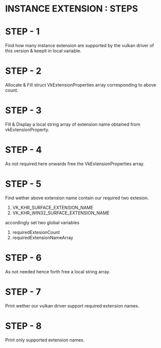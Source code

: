 #
#  **INSTANCE EXTENSION : STEPS**
#

# STEP - 1
Find how many instance extension are supported by the vulkan driver of this version & keepit in local variable.

# STEP - 2
Allocate & Fill struct VkExtensionProperties array  corresponding to above count.

# STEP - 3
Fill & Display a local string array of extension name obtained from vkExtensionProperty.

# STEP - 4
As not required here onwards free the VkExtensionProperties array.

# STEP - 5
Find wether above extension name contain our required two extesion.
1. VK_KHR_SURFACE_EXTENSION_NAME
2. VK_KHR_WIN32_SURFACE_EXTENSION_NAME

accordingly set two global variables 
1. requiredExtesionCount
2. requiredExtensionNameArray

# STEP - 6
As not needed hence forth free a local string array.

# STEP - 7
Print wether our vulkan driver support required extension names.

# STEP - 8
Print only supported extension names.

